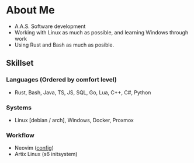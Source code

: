 # About Me
* A.A.S. Software development
* Working with Linux as much as possible, and learning Windows through work
* Using Rust and Bash as much as posible.

## Skillset
### Languages (Ordered by comfort level)
* Rust, Bash, Java, TS, JS, SQL, Go, Lua, C++, C#, Python
### Systems
* Linux [debian / arch], Windows, Docker, Proxmox

### Workflow
* Neovim ([config](https://git.oliveratkinson.net/Oliver/config/src/branch/main/.config/nvim))
* Artix Linux (s6 initsystem)
